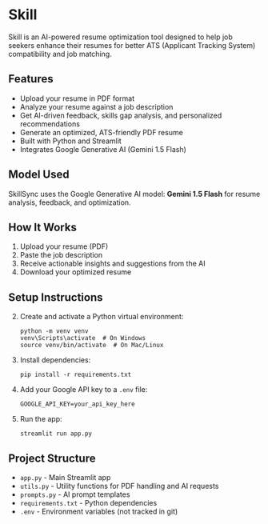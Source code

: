 # Skill

Skill is an AI-powered resume optimization tool designed to help job seekers enhance their resumes for better ATS (Applicant Tracking System) compatibility and job matching.

## Features
- Upload your resume in PDF format
- Analyze your resume against a job description
- Get AI-driven feedback, skills gap analysis, and personalized recommendations
- Generate an optimized, ATS-friendly PDF resume
- Built with Python and Streamlit
- Integrates Google Generative AI (Gemini 1.5 Flash)

## Model Used
SkillSync uses the Google Generative AI model: **Gemini 1.5 Flash** for resume analysis, feedback, and optimization.

## How It Works
1. Upload your resume (PDF)
2. Paste the job description
3. Receive actionable insights and suggestions from the AI
4. Download your optimized resume

## Setup Instructions
2. Create and activate a Python virtual environment:
   ```
   python -m venv venv
   venv\Scripts\activate  # On Windows
   source venv/bin/activate  # On Mac/Linux
   ```
3. Install dependencies:
   ```
   pip install -r requirements.txt
   ```
4. Add your Google API key to a `.env` file:
   ```
   GOOGLE_API_KEY=your_api_key_here
   ```
5. Run the app:
   ```
   streamlit run app.py
   ```

## Project Structure
- `app.py` - Main Streamlit app
- `utils.py` - Utility functions for PDF handling and AI requests
- `prompts.py` - AI prompt templates
- `requirements.txt` - Python dependencies
- `.env` - Environment variables (not tracked in git)

